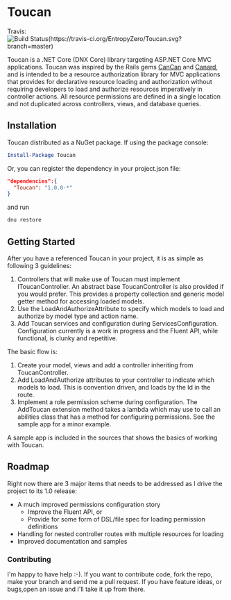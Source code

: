 # Toucan

Travis: ![Build Status(https://travis-ci.org/EntropyZero/Toucan.svg?branch=master)](https://travis-ci.org/EntropyZero/Toucan)

Toucan is a .NET Core (DNX Core) library targeting ASP.NET Core MVC applications. Toucan was inspired by the Rails gems [CanCan](https://github.com/CanCanCommunity/cancancan) and [Canard](https://github.com/james2m/canard), and is intended to be a resource authorization library for MVC applications that provides for declarative resource loading and authorization without requiring developers to load and authorize resources imperatively in controller actions. All resource permissions are defined in a single location and not duplicated across controllers, views, and database queries.

## Installation

Toucan distributed as a NuGet package. If using the package console:

```powershell
Install-Package Toucan
```

Or, you can register the dependency in your project.json file:

```json
"dependencies":{
  "Toucan": "1.0.0-*"
}
```

and run

```bash
dnu restore
```

## Getting Started

After you have a referenced Toucan in your project, it is as simple as following 3 guidelines:

1. Controllers that will make use of Toucan must implement IToucanController. An abstract base ToucanController is also provided if you would prefer. This provides a property collection and generic model getter method for accessing loaded models.
1. Use the LoadAndAuthorizeAttribute to specify which models to load and authorize by model type and action name.
1. Add Toucan services and configuration during ServicesConfiguration. Configuration currently is a work in progress and the Fluent API, while functional, is clunky and repetitive.

The basic flow is:

1. Create your model, views and add a controller inheriting from ToucanController.
1. Add LoadAndAuthorize attributes to your controller to indicate which models to load. This is convention driven, and loads by the Id in the route.
1. Implement a role permission scheme during configuration. The AddToucan extension method takes a lambda which may use to call an abilities class that has a method for configuring permissions. See the sample app for a minor example.

A sample app is included in the sources that shows the basics of working with Toucan.

## Roadmap

Right now there are 3 major items that needs to be addressed as I drive the project to its 1.0 release:

* A much improved permissions configuration story
  * Improve the Fluent API, or
  * Provide for some form of DSL/file spec for loading permission definitions
* Handling for nested controller routes with multiple resources for loading
* Improved documentation and samples

### Contributing

I'm happy to have help :-). If you want to contribute code, fork the repo, make your branch and send me a pull request. If you have feature ideas, or bugs,open an issue and I'll take it up from there.

